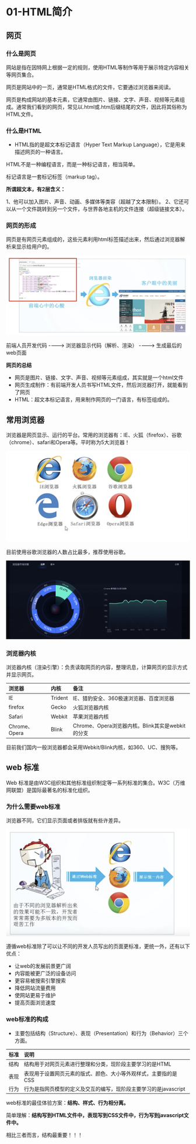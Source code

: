 # 01-HTML简介

## 网页

### 什么是网页

网站是指在因特网上根据一定的规则，使用HTML等制作等用于展示特定内容相关等网页集合。

网页是网站中的一页，通常是HTML格式的文件，它要通过浏览器来阅读。

网页是构成网站的基本元素，它通常由图片、链接、文字、声音、视频等元素组成。通常我们看到的网页，常见以.html或.htm后缀结尾的文件，因此将其俗称为HTML文件。



### 什么是HTML


- HTML指的是超文本标记语言（Hyper Text Markup Language），它是用来描述网页的一种语言。

HTML不是一种编程语言，而是一种标记语言，相当简单。

标记语言是一套标记标签（markup tag）。


**所谓超文本，有2层含义：**

1、他可以加入图片、声音、动画、多媒体等类容（超越了文本限制）。
2、它还可以从一个文件跳转到另一个文件，与世界各地主机的文件连接（超级链接文本）。


### 网页的形成

网页是有网页元素组成的，这些元素利用html标签描述出来，然后通过浏览器解析来显示给用户的。

![](_v_images/20201108132927778_1086696344.png)


前端人员开发代码  ----> 浏览器显示代码（解析、渲染） ---->  生成最后的web页面



**网页的总结**

- 网页是图片、链接、文字、声音、视频等元素组成，其实就是一个html文件
- 网页生成制作：有前端开发人员书写HTML文件，然后浏览器打开，就能看到了网页
- HTML：超文本标记语言，用来制作网页的一门语言，有标签组成的。



## 常用浏览器

浏览器是网页显示、运行的平台。常用的浏览器有：IE、火狐（firefox）、谷歌（chrome）、safari和Opera等。平时称为5大浏览器！

![](_v_images/20201108133649225_1904519520.png)


目前使用谷歌浏览器的人数占比最多，推荐使用谷歌。

![](_v_images/20201108134050704_1015814105.png)



### 浏览器内核


浏览器内核（渲染引擎）：负责读取网页的内容，整理讯息，计算网页的显示方式并显示网页。

| 浏览器         | 内核     | 备注                                          |
| :------------ | :------ | :-------------------------------------------- |
| IE            | Trident | IE、猎豹安全、360极速浏览器、百度浏览器            |
| firefox       | Gecko   | 火狐浏览器内核                                  |
| Safari        | Webkit  | 苹果浏览器内核                                  |
| Chrome、Opera | Blink   | Chrome、Opera浏览器内核。Blink其实是webkit的分支 |


目前我们国内一般浏览器都会采用Webkit/Blink内核，如360、UC、搜狗等。



## web 标准


Web 标准是由W3C组织和其他标准组织制定等一系列标准的集合。W3C（万维网联盟）是国际最著名的标准化组织。


### 为什么需要web标准

浏览器不同，它们显示页面或者排版就有些许差异。

![](_v_images/20201108142547999_292669085.png) 



遵循web标准除了可以让不同的开发人员写出的页面更标准，更统一外，还有以下优点：

- 让web的发展前景更广阔
- 内容能被更广泛的设备访问
- 更容易被搜索引擎搜索
- 降低网站流量费用
- 使网站更易于维护
- 提高页面浏览速度



### web标准的构成


- 主要包括结构（Structure）、表现（Presentation）和行为（Behavior）三个方面。


| 标准 | 说明                                                    |
| :-- | :------------------------------------------------------- |
| 结构 | 结构用于对网页元素进行整理和分类，现阶段主要学习的是HTML         |
| 表现 | 表现用于设置网页元素的版式、颜色、大小等外观样式，主要指的是CSS   |
| 行为 | 行为是指网页模型的定义及交互的编写，现阶段主要学习的是javascript |


web标准的最佳体验方案：**结构、样式、行为相分离。**

简单理解：**结构写到HTML文件中，表现写到CSS文件中，行为写到javascript文件中。**

相比三者而言，结构最重要！！！

